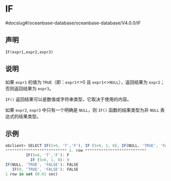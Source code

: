 IF 
=======================
#docslug#/oceanbase-database/oceanbase-database/V4.0.0/IF


声明 
-----------------------

```unknow
IF(expr1,expr2,expr3)
```



说明 
-----------------------

如果 `expr1` 的值为 `TRUE`（即：`expr1`\<\>0 且 `expr1`\<\>`NULL`），返回结果为 `expr2`；否则返回结果为 `expr3`。

`IF()` 返回结果可以是数值或字符串类型，它取决于使用的内容。

如果 `expr2`, `expr3` 中只有一个明确是 `NULL`，则 `IF()` 函数的结果类型为非 `NULL` 表达式的结果类型。

示例 
-----------------------

```javascript
obclient> SELECT IF(5>6, 'T','F'), IF (5>6, 1, 0), IF(NULL, 'TRUE', 'FALSE'), IF(0, 'TRUE', 'FALSE')\G
*************************** 1. row ***************************
         IF(5>6, 'T','F'): F
           IF (5>6, 1, 0): 0
IF(NULL, 'TRUE', 'FALSE'): FALSE
   IF(0, 'TRUE', 'FALSE'): FALSE
1 row in set (0.01 sec)
```


